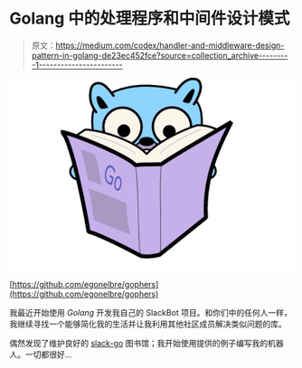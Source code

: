 # Golang 中的处理程序和中间件设计模式

> 原文：<https://medium.com/codex/handler-and-middleware-design-pattern-in-golang-de23ec452fce?source=collection_archive---------1----------------------->

![](img/291bfc30ae58a2a34f9b43e3bf0f4589.png)

[https://github.com/egonelbre/gophers](https://github.com/egonelbre/gophers)

我最近开始使用 *Golang* 开发我自己的 SlackBot 项目。和你们中的任何人一样，我继续寻找一个能够简化我的生活并让我利用其他社区成员解决类似问题的库。

偶然发现了维护良好的 [slack-go](https://github.com/slack-go/slack) 图书馆；我开始使用提供的例子编写我的机器人。一切都很好…